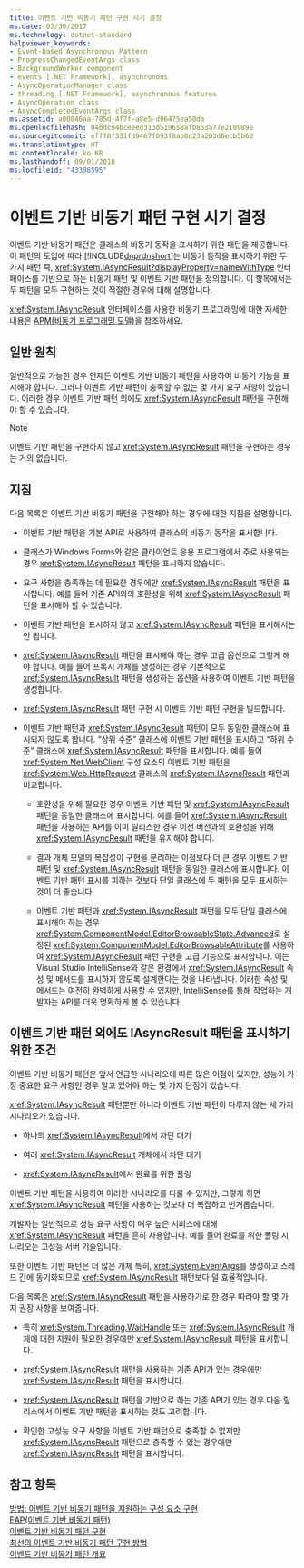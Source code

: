 ```yaml
---
title: 이벤트 기반 비동기 패턴 구현 시기 결정
ms.date: 03/30/2017
ms.technology: dotnet-standard
helpviewer_keywords:
- Event-based Asynchronous Pattern
- ProgressChangedEventArgs class
- BackgroundWorker component
- events [.NET Framework], asynchronous
- AsyncOperationManager class
- threading [.NET Framework], asynchronous features
- AsyncOperation class
- AsyncCompletedEventArgs class
ms.assetid: a00046aa-785d-4f7f-a8e5-d06475ea50da
ms.openlocfilehash: 04bdc94bceeed313d519658afb853a77e218989e
ms.sourcegitcommit: efff8f331fd9467f093f8ab8d23a203d6ecb5b60
ms.translationtype: HT
ms.contentlocale: ko-KR
ms.lasthandoff: 09/01/2018
ms.locfileid: "43398595"
---
```

# <a name="deciding-when-to-implement-the-event-based-asynchronous-pattern"></a>이벤트 기반 비동기 패턴 구현 시기 결정
이벤트 기반 비동기 패턴은 클래스의 비동기 동작을 표시하기 위한 패턴을 제공합니다. 이 패턴의 도입에 따라 [!INCLUDE[dnprdnshort](../../../includes/dnprdnshort-md.md)]는 비동기 동작을 표시하기 위한 두 가지 패턴 즉, <xref:System.IAsyncResult?displayProperty=nameWithType> 인터페이스를 기반으로 하는 비동기 패턴 및 이벤트 기반 패턴을 정의합니다. 이 항목에서는 두 패턴을 모두 구현하는 것이 적절한 경우에 대해 설명합니다.  
  
 <xref:System.IAsyncResult> 인터페이스를 사용한 비동기 프로그래밍에 대한 자세한 내용은 [APM(비동기 프로그래밍 모델)](../../../docs/standard/asynchronous-programming-patterns/asynchronous-programming-model-apm.md)을 참조하세요.  
  
## <a name="general-principles"></a>일반 원칙  
 일반적으로 가능한 경우 언제든 이벤트 기반 비동기 패턴을 사용하여 비동기 기능을 표시해야 합니다. 그러나 이벤트 기반 패턴이 충족할 수 없는 몇 가지 요구 사항이 있습니다. 이러한 경우 이벤트 기반 패턴 외에도 <xref:System.IAsyncResult> 패턴을 구현해야 할 수 있습니다.  
  
> [!NOTE]
>  이벤트 기반 패턴을 구현하지 않고 <xref:System.IAsyncResult> 패턴을 구현하는 경우는 거의 없습니다.  
  
## <a name="guidelines"></a>지침  
 다음 목록은 이벤트 기반 비동기 패턴을 구현해야 하는 경우에 대한 지침을 설명합니다.  
  
-   이벤트 기반 패턴을 기본 API로 사용하여 클래스의 비동기 동작을 표시합니다.  
  
-   클래스가 Windows Forms와 같은 클라이언트 응용 프로그램에서 주로 사용되는 경우 <xref:System.IAsyncResult> 패턴을 표시하지 않습니다.  
  
-   요구 사항을 충족하는 데 필요한 경우에만 <xref:System.IAsyncResult> 패턴을 표시합니다. 예를 들어 기존 API와의 호환성을 위해 <xref:System.IAsyncResult> 패턴을 표시해야 할 수 있습니다.  
  
-   이벤트 기반 패턴을 표시하지 않고 <xref:System.IAsyncResult> 패턴을 표시해서는 안 됩니다.  
  
-   <xref:System.IAsyncResult> 패턴을 표시해야 하는 경우 고급 옵션으로 그렇게 해야 합니다. 예를 들어 프록시 개체를 생성하는 경우 기본적으로 <xref:System.IAsyncResult> 패턴을 생성하는 옵션을 사용하여 이벤트 기반 패턴을 생성합니다.  
  
-   <xref:System.IAsyncResult> 패턴 구현 시 이벤트 기반 패턴 구현을 빌드합니다.  
  
-   이벤트 기반 패턴과 <xref:System.IAsyncResult> 패턴이 모두 동일한 클래스에 표시되지 않도록 합니다. “상위 수준” 클래스에 이벤트 기반 패턴을 표시하고 “하위 수준” 클래스에 <xref:System.IAsyncResult> 패턴을 표시합니다. 예를 들어 <xref:System.Net.WebClient> 구성 요소의 이벤트 기반 패턴을 <xref:System.Web.HttpRequest> 클래스의 <xref:System.IAsyncResult> 패턴과 비교합니다.  
  
    -   호환성을 위해 필요한 경우 이벤트 기반 패턴 및 <xref:System.IAsyncResult> 패턴을 동일한 클래스에 표시합니다. 예를 들어 <xref:System.IAsyncResult> 패턴을 사용하는 API를 이미 릴리스한 경우 이전 버전과의 호환성을 위해 <xref:System.IAsyncResult> 패턴을 유지해야 합니다.  
  
    -   결과 개체 모델의 복잡성이 구현을 분리하는 이점보다 더 큰 경우 이벤트 기반 패턴 및 <xref:System.IAsyncResult> 패턴을 동일한 클래스에 표시합니다. 이벤트 기반 패턴 표시를 피하는 것보다 단일 클래스에 두 패턴을 모두 표시하는 것이 더 좋습니다.  
  
    -   이벤트 기반 패턴과 <xref:System.IAsyncResult> 패턴을 모두 단일 클래스에 표시해야 하는 경우 <xref:System.ComponentModel.EditorBrowsableState.Advanced>로 설정된 <xref:System.ComponentModel.EditorBrowsableAttribute>를 사용하여 <xref:System.IAsyncResult> 패턴 구현을 고급 기능으로 표시합니다. 이는 Visual Studio IntelliSense와 같은 환경에서 <xref:System.IAsyncResult> 속성 및 메서드를 표시하지 않도록 설계한다는 것을 나타냅니다. 이러한 속성 및 메서드는 여전히 완벽하게 사용할 수 있지만, IntelliSense를 통해 작업하는 개발자는 API를 더욱 명확하게 볼 수 있습니다.  
  
## <a name="criteria-for-exposing-the-iasyncresult-pattern-in-addition-to-the-event-based-pattern"></a>이벤트 기반 패턴 외에도 IAsyncResult 패턴을 표시하기 위한 조건  
 이벤트 기반 비동기 패턴은 앞서 언급한 시나리오에 따른 많은 이점이 있지만, 성능이 가장 중요한 요구 사항인 경우 알고 있어야 하는 몇 가지 단점이 있습니다.  
  
 <xref:System.IAsyncResult> 패턴뿐만 아니라 이벤트 기반 패턴이 다루지 않는 세 가지 시나리오가 있습니다.  
  
-   하나의 <xref:System.IAsyncResult>에서 차단 대기  
  
-   여러 <xref:System.IAsyncResult> 개체에서 차단 대기  
  
-   <xref:System.IAsyncResult>에서 완료를 위한 폴링  
  
 이벤트 기반 패턴을 사용하여 이러한 시나리오를 다룰 수 ​​있지만, 그렇게 하면 <xref:System.IAsyncResult> 패턴을 사용하는 것보다 더 복잡하고 번거롭습니다.  
  
 개발자는 일반적으로 성능 요구 사항이 매우 높은 서비스에 대해 <xref:System.IAsyncResult> 패턴을 흔히 사용합니다. 예를 들어 완료를 위한 폴링 시나리오는 고성능 서버 기술입니다.  
  
 또한 이벤트 기반 패턴은 더 많은 개체 특히, <xref:System.EventArgs>를 생성하고 스레드 간에 동기화되므로 <xref:System.IAsyncResult> 패턴보다 덜 효율적입니다.  
  
 다음 목록은 <xref:System.IAsyncResult> 패턴을 사용하기로 한 경우 따라야 할 몇 가지 권장 사항을 보여줍니다.  
  
-   특히 <xref:System.Threading.WaitHandle> 또는 <xref:System.IAsyncResult> 개체에 대한 지원이 필요한 경우에만 <xref:System.IAsyncResult> 패턴을 표시합니다.  
  
-   <xref:System.IAsyncResult> 패턴을 사용하는 기존 API가 있는 경우에만 <xref:System.IAsyncResult> 패턴을 표시합니다.  
  
-   <xref:System.IAsyncResult> 패턴을 기반으로 하는 기존 API가 있는 경우 다음 릴리스에서 이벤트 기반 패턴을 표시하는 것도 고려합니다.  
  
-   확인한 고성능 요구 사항을 이벤트 기반 패턴으로 충족할 수 없지만 <xref:System.IAsyncResult> 패턴으로 충족할 수 있는 경우에만 <xref:System.IAsyncResult> 패턴을 표시합니다.  
  
## <a name="see-also"></a>참고 항목  
 [방법: 이벤트 기반 비동기 패턴을 지원하는 구성 요소 구현](../../../docs/standard/asynchronous-programming-patterns/component-that-supports-the-event-based-asynchronous-pattern.md)  
 [EAP(이벤트 기반 비동기 패턴)](../../../docs/standard/asynchronous-programming-patterns/event-based-asynchronous-pattern-eap.md)  
 [이벤트 기반 비동기 패턴 구현](../../../docs/standard/asynchronous-programming-patterns/implementing-the-event-based-asynchronous-pattern.md)  
 [최선의 이벤트 기반 비동기 패턴 구현 방법](../../../docs/standard/asynchronous-programming-patterns/best-practices-for-implementing-the-event-based-asynchronous-pattern.md)  
 [이벤트 기반 비동기 패턴 개요](../../../docs/standard/asynchronous-programming-patterns/event-based-asynchronous-pattern-overview.md)

